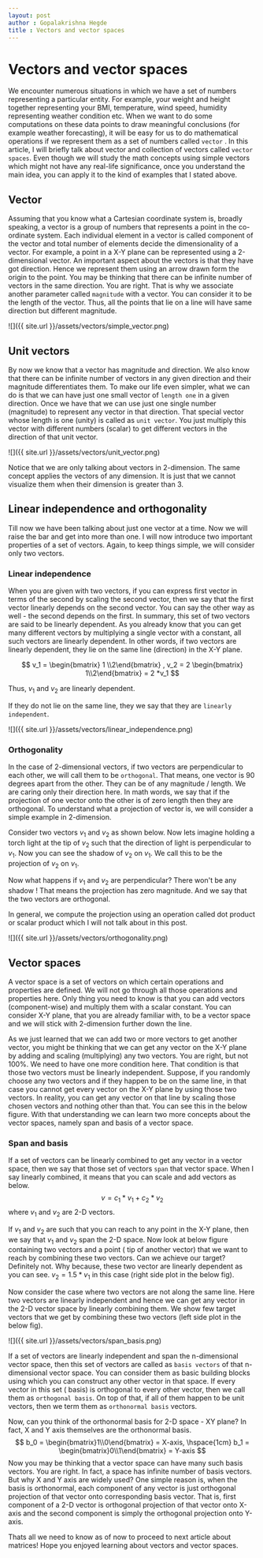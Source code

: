 ```yaml
---
layout: post
author : Gopalakrishna Hegde
title : Vectors and vector spaces
---
```


# Vectors and vector spaces
We encounter numerous situations in which we have a set of numbers representing a particular entity. For example, your weight and height together representing your BMI, temperature, wind speed, humidity representing weather condition etc. When we want to do some computations on these data points to draw meaningful conclusions (for example weather forecasting), it will be easy for us to do mathematical operations if we represent them as a set of numbers called `vector` . In this article, I will briefly talk about vector and collection of vectors called `vector spaces`. Even though we will study the math concepts using simple vectors which might not have any real-life significance, once you understand the main idea, you can apply it to the kind of examples that I stated above.

## Vector 

Assuming that you know what a Cartesian coordinate system is, broadly speaking, a vector is a group of numbers that represents a point in the co-ordinate system. Each individual element in a vector is called component of the vector and total number of elements decide the dimensionality of a vector. For example, a point in a X-Y plane can be represented using a 2-dimensional vector. An important aspect about the vectors is that they have got direction. Hence we represent them using an arrow drawn form the origin to the point. You may be thinking that there can be infinite number of vectors in the same direction. You are right. That is why we associate another parameter called `magnitude` with a vector. You can consider it to be the length of the vector. Thus, all the points that lie on a line will have same direction but different magnitude.



![]({{ site.url }}/assets/vectors/simple_vector.png)



## Unit vectors

By now we know that a vector has magnitude and direction. We also know that there can be infinite number of vectors in any given direction and their magnitude differentiates them.  To make our life even simpler, what we can do is that we can have just one small vector of `length one` in a given direction. Once we have that we can use just one single number (magnitude) to represent any vector in that direction. That special vector whose length is one (unity) is called as `unit vector`. You just multiply this vector with different numbers (scalar) to get different vectors in the direction of that unit vector.

![]({{ site.url }}/assets/vectors/unit_vector.png)

Notice that we are only talking about vectors in 2-dimension. The same concept applies the vectors of any dimension. It is just that we cannot visualize them when their dimension is greater than 3.

## Linear independence  and orthogonality

Till now we have been talking about just one vector at a time. Now we will raise the bar and get into more than one.  I will now introduce two important properties of a set of vectors. Again, to keep things simple, we will consider only two vectors.

### Linear independence

When you are given with two vectors, if you can express first vector in terms of the second by scaling the second vector, then we say that the first vector linearly depends on the second vector. You can say the other way as well - the second depends on the first. In summary, this set of two vectors are said to be linearly dependent. As you already know that you can get many different vectors by multiplying a single vector with a constant, all such vectors are linearly dependent. In other words, if two vectors are linearly dependent, they lie on the same line (direction) in the X-Y plane.


$$
v_1 = \begin{bmatrix} 1 \\2\end{bmatrix} , v_2 = 2 \begin{bmatrix} 1\\2\end{bmatrix} = 2 *v_1
$$

Thus, $v_1$ and $v_2$ are linearly dependent.

If they do not lie on the same line, they we say that they are `linearly independent`.

![]({{ site.url }}/assets/vectors/linear_independence.png)

### Orthogonality

In the case of 2-dimensional vectors, if two vectors are perpendicular to each other, we will call them to be `orthogonal`. That means, one vector is 90 degrees apart from the other. They can be of any magnitude / length. We are caring only their direction here. In math words, we say that if the projection of one vector onto the other is of zero length then they are orthogonal.  To understand what a projection of vector is, we will consider a simple example in 2-dimension.

Consider two vectors $v_1$ and $v_2$ as shown below. Now lets imagine holding a torch light at the tip of $v_2$ such that the direction of light is perpendicular to $v_1$. Now you can see the shadow of $v_2$ on $v_1$. We call this to be the projection of $v_2$ on $v_1$.

Now what happens if $v_1$ and $v_2$ are perpendicular? There won't be any shadow ! That means the projection has zero magnitude. And we say that the two vectors are orthogonal.

In general, we compute the projection using an operation called dot product or scalar product which I will not talk about in this post.

![]({{ site.url }}/assets/vectors/orthogonality.png)

## Vector spaces

A vector space is a set of vectors on which certain operations and properties are defined. We will not go through all those operations and properties here. Only thing you need to know is that you can add vectors (component-wise) and multiply them with a scalar constant. You can consider X-Y plane, that you are already familiar with, to be a vector space and we will stick with 2-dimension further down the line.

As we just learned that we can add two or more vectors to get another vector, you might be thinking that we can get any vector on the X-Y plane by adding and scaling (multiplying) any two vectors. You are right, but not 100%. We need to have one more condition here. That condition is that those two vectors must be linearly independent.  Suppose, if you randomly choose any two vectors and if they happen to be on the same line, in that case you cannot get every vector on the X-Y plane by using those two vectors. In reality, you can get any vector on that line by scaling those chosen vectors and nothing other than that.  You can see this in the below figure.
With that understanding we can learn two more concepts about the vector spaces, namely span and basis of a vector space.

### Span and basis

If a set of vectors can be linearly combined to get any vector in a vector space, then we say that those set of vectors `span` that vector space. When I say linearly combined, it means that you can scale and add vectors as below.
$$
v = c_1 * v_1 + c_2 * v_2
$$
where  $v_1$ and $v_2$ are 2-D vectors.

If $v_1$ and $v_2$ are such that you can reach to any point in the X-Y plane, then we say that  $v_1$ and $v_2$ span the 2-D space. Now look at below figure containing two vectors and a point ( tip of another vector) that we want to reach by combining these two vectors. Can we achieve our target? Definitely not. Why because, these two vector are linearly dependent as you can see. $v_2 = 1.5 * v_1$ in this case (right side plot in the below fig).

Now consider the case where two vectors are not along the same line. Here two vectors are linearly independent and hence we can get any vector in the 2-D vector space by linearly combining them. We show few target vectors that we get by combining these two vectors (left side plot in the below fig).


![]({{ site.url }}/assets/vectors/span_basis.png)

If a set of vectors are linearly independent and span the n-dimensional vector space, then this set of vectors are called as `basis vectors` of that n-dimensional vector space. You can consider them as basic building blocks using which you can construct any other vector in that space. If every vector in this set ( basis) is orthogonal to every other vector, then we call them as `orthogonal basis`.  On top of that, if all of them  happen to be  unit vectors, then we term them as `orthonormal basis` vectors.

Now, can you think of the orthonormal basis for 2-D space - XY plane? In fact, X and Y axis themselves are the orthonormal basis.
$$
b_0 = \begin{bmatrix}1\\0\end{bmatrix} = X-axis,  \hspace{1cm} b_1 = \begin{bmatrix}0\\1\end{bmatrix} = Y-axis
$$
Now you may be thinking that a vector space can have many such basis vectors. You are right. In fact, a space has infinite number of basis vectors. But why X and Y axis are widely used? One simple reason is, when the basis is orthonormal, each component of any vector is just orthogonal projection of that vector onto corresponding basis vector. That is, first component of a 2-D vector is orthogonal projection of that vector onto X-axis and the second component is simply the orthogonal projection onto Y-axis.

Thats all we need to know as of now to proceed to next article about matrices! Hope you enjoyed learning about vectors and vector spaces.





